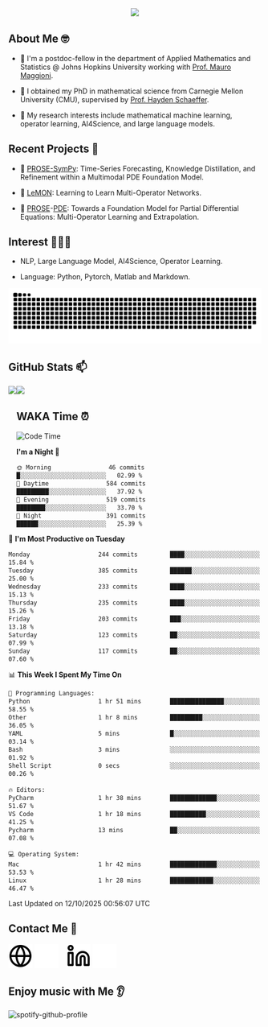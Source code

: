 

<div align="center">
<!--   <h3>Hi there 👋, I'm Jingmin Sun (孙婧旻)</h3> -->
  <img src="https://readme-typing-svg.demolab.com?font=Inconsolata&weight=500&size=50&pause=1000&color=787062&center=true&vCenter=true&repeat=true&random=false&width=1300&height=140&lines=%E2%9C%A9+Hi+there%21+I'm+Jingmin+Sun+%E2%9C%A9;%E5%A4%A7%E5%AE%B6%F0%9F%90%92%E5%91%80+%E8%BF%99%E9%87%8C%E6%98%AF%E5%B0%8F%E5%AD%99%F0%9F%8C%83" />

</div>

## About Me 🤓 
- 👀 I'm a postdoc-fellow in the department of Applied Mathematics and Statistics @ Johns Hopkins University working with <a href="https://mauromaggioni.duckdns.org/" target="_blank">Prof. Mauro Maggioni</a>.

- 🌱 I obtained my PhD in mathematical science from Carnegie Mellon University (CMU), supervised by  <a href="https://sites.google.com/view/haydenschaeffer/" target="_blank">Prof. Hayden Schaeffer</a>.

- 💬 My research interests include mathematical machine learning, operator learning, AI4Science, and large language models.

## Recent Projects 📒
- 🔭 <a href="https://github.com/JingminSun/prose_v1" target="_blank">PROSE-SymPy</a>: Time-Series Forecasting, Knowledge Distillation, and Refinement within a Multimodal PDE Foundation Model.

- 🔭 <a href="https://github.com/JingminSun/LeMON_PROSE" target="_blank"> LeMON</a>:  Learning to Learn Multi-Operator Networks.

- 🔭 <a href="https://github.com/JingminSun/prose" target="_blank">PROSE</a>-<a href="https://github.com/JingminSun/prose_v1" target="_blank">PDE</a>: Towards a Foundation Model for Partial Differential Equations: Multi-Operator Learning and Extrapolation.
  
## Interest 👨🏽‍💻
- NLP, Large Language Model, AI4Science, Operator Learning.

- Language: Python, Pytorch, Matlab and Markdown.
<picture>
  <source media="(prefers-color-scheme: dark)" srcset="https://raw.githubusercontent.com/JingminSun/JingminSun/output/github-contribution-grid-snake-dark.svg">
  <source media="(prefers-color-scheme: light)" srcset="https://raw.githubusercontent.com/JingminSun/JingminSun/output/github-contribution-grid-snake.svg">
  <img alt="github contribution grid snake animation" src="https://raw.githubusercontent.com/JingminSun/JingminSun/output/github-contribution-grid-snake.svg">
</picture>

## GitHub Stats 📫

<div>
  <img height="170" align="left" src="https://github-readme-stats-three-nu-80.vercel.app/api?username=JingminSun&show_icons=true&theme=transparent&count_private=true&rank_icon=github&include_all_commits=true" />
  <img height="170" src="https://github-readme-stats-three-nu-80.vercel.app/api/top-langs/?username=JingminSun&hide_langs_below=1&theme=transparent&line_height=27&layout=compact&count_private=true" />
</div>

## WAKA Time ⏰

<!--START_SECTION:waka-->
![Code Time](http://img.shields.io/badge/Code%20Time-201%20hrs%2024%20mins-blue)

**I'm a Night 🦉** 

```text
🌞 Morning                46 commits          █░░░░░░░░░░░░░░░░░░░░░░░░   02.99 % 
🌆 Daytime                584 commits         █████████░░░░░░░░░░░░░░░░   37.92 % 
🌃 Evening                519 commits         ████████░░░░░░░░░░░░░░░░░   33.70 % 
🌙 Night                  391 commits         ██████░░░░░░░░░░░░░░░░░░░   25.39 % 
```
📅 **I'm Most Productive on Tuesday** 

```text
Monday                   244 commits         ████░░░░░░░░░░░░░░░░░░░░░   15.84 % 
Tuesday                  385 commits         ██████░░░░░░░░░░░░░░░░░░░   25.00 % 
Wednesday                233 commits         ████░░░░░░░░░░░░░░░░░░░░░   15.13 % 
Thursday                 235 commits         ████░░░░░░░░░░░░░░░░░░░░░   15.26 % 
Friday                   203 commits         ███░░░░░░░░░░░░░░░░░░░░░░   13.18 % 
Saturday                 123 commits         ██░░░░░░░░░░░░░░░░░░░░░░░   07.99 % 
Sunday                   117 commits         ██░░░░░░░░░░░░░░░░░░░░░░░   07.60 % 
```


📊 **This Week I Spent My Time On** 

```text
💬 Programming Languages: 
Python                   1 hr 51 mins        ███████████████░░░░░░░░░░   58.55 % 
Other                    1 hr 8 mins         █████████░░░░░░░░░░░░░░░░   36.05 % 
YAML                     5 mins              █░░░░░░░░░░░░░░░░░░░░░░░░   03.14 % 
Bash                     3 mins              ░░░░░░░░░░░░░░░░░░░░░░░░░   01.92 % 
Shell Script             0 secs              ░░░░░░░░░░░░░░░░░░░░░░░░░   00.26 % 

🔥 Editors: 
PyCharm                  1 hr 38 mins        █████████████░░░░░░░░░░░░   51.67 % 
VS Code                  1 hr 18 mins        ██████████░░░░░░░░░░░░░░░   41.25 % 
Pycharm                  13 mins             ██░░░░░░░░░░░░░░░░░░░░░░░   07.08 % 

💻 Operating System: 
Mac                      1 hr 42 mins        █████████████░░░░░░░░░░░░   53.53 % 
Linux                    1 hr 28 mins        ████████████░░░░░░░░░░░░░   46.47 % 
```


 Last Updated on 12/10/2025 00:56:07 UTC
<!--END_SECTION:waka-->


## Contact Me 👯

[![website](./img/globe-light.svg)](https://jingminsun.github.io#gh-light-mode-only)
[![website](./img/globe-dark.svg)](https://jingminsun.github.io#gh-dark-mode-only)
&nbsp;&nbsp;
[![website](./img/linkedin-light.svg)](https://linkedin.com/in/jingmin-sun-529ab816b/#gh-light-mode-only)
[![website](./img/linkedin-dark.svg)](https://linkedin.com/in/jingmin-sun-529ab816b#gh-dark-mode-only)

## Enjoy music with Me 👂
![spotify-github-profile](https://spotify-github-profile.kittinanx.com/api/view?uid=316omdldpvpn3opl3jut4pxkmize&cover_image=false&theme=default&show_offline=false&background_color=121212&interchange=false)

